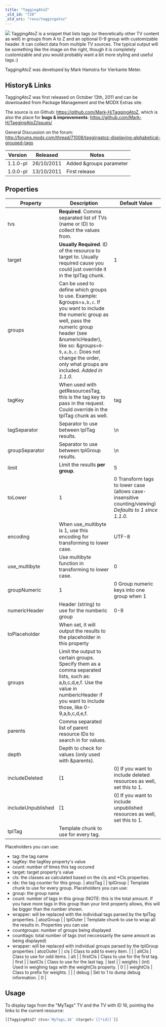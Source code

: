 ```yaml
---
title: "TaggingAtoZ"
_old_id: "728"
_old_uri: "revo/taggingatoz"
---
```


![](/download/attachments/36634655/taggingatoz1.PNG)
TaggingAtoZ is a snippet that lists tags (or theoretically other TV content as well) in groups from A to Z and an optional 0-9 group with customizable header. It can collect data from multiple TV sources.
The typical output will be something like the image on the right, though it is completely customizable and you would probably want a bit more styling and useful tags.:)

TaggingAtoZ was developed by Mark Hamstra for Vierkante Meter.

## History& Links

TaggingAtoZ was first released on October 13th, 2011 and can be downloaded from Package Management and the MODX Extras site.

The source is on Github: <https://github.com/Mark-H/TaggingAtoZ>,
which is also the place for **bugs & improvements**: <https://github.com/Mark-H/TaggingAtoZ/issues/>

General Discussion on the forum: <http://forums.modx.com/thread/71008/taggingatoz-displaying-alphabetical-grouped-tags>

| Version  | Released   | Notes                   |
| -------- | ---------- | ----------------------- |
| 1.1.0-pl | 26/10/2011 | Added &groups parameter |
| 1.0.0-pl | 13/10/2011 | First release           |

## Properties

| Property           | Description                                                                                                                                                                                                                                                                          | Default Value                                                                                          |
| ------------------ | ------------------------------------------------------------------------------------------------------------------------------------------------------------------------------------------------------------------------------------------------------------------------------------ | ------------------------------------------------------------------------------------------------------ |
| tvs                | **Required**. Comma separated list of TVs (name or ID) to collect the values from.                                                                                                                                                                                                   |                                                                                                        |
| target             | **Usually Required**. ID of the resource to target to. Usually required cause you could just override it in the tplTag chunk.                                                                                                                                                        | 1                                                                                                      |
| groups             | Can be used to define which groups to use. Example: &groups=`a,b,c`. If you want to include the numeric group as well, pass the numeric group header (see &numericHeader), like so: &groups=`0-9,a,b,c`. Does not change the order, only what groups are included. _Added in 1.1.0._ |                                                                                                        |
| tagKey             | When used with getResourcesTag, this is the tag key to pass in the request. Could override in the tplTag chunk as well.                                                                                                                                                              | tag                                                                                                    |
| tagSeparator       | Separator to use between tplTag results.                                                                                                                                                                                                                                             | \\n                                                                                                    |
| groupSeparator     | Separator to use between tplGroup results.                                                                                                                                                                                                                                           | \\n                                                                                                    |
| limit              | Limit the results **per group**.                                                                                                                                                                                                                                                     | 5                                                                                                      |
| toLower            | 1                                                                                                                                                                                                                                                                                    | 0 Transform tags to lower case (allows case-insensitive counting/viewing) _Defaults to 1 since 1.1.0._ | 1 |
| encoding           | When use\_multibyte is 1, use this encoding for transforming to lower case.                                                                                                                                                                                                          | UTF-8                                                                                                  |
| use\_multibyte     | Use multibyte function in transforming to lower case.                                                                                                                                                                                                                                | 0                                                                                                      |
| groupNumeric       | 1                                                                                                                                                                                                                                                                                    | 0 Group numeric keys into one group when 1                                                             | 1 |
| numericHeader      | Header (string) to use for the numberic group                                                                                                                                                                                                                                        | 0-9                                                                                                    |
| toPlaceholder      | When set, it will output the results to the placeholder in this property                                                                                                                                                                                                             |                                                                                                        |
| groups             | Limit the output to certain groups. Specify them as a comma separated lists, such as: a,b,c,d,e,f. Use the value in numbericHeader if you want to include those, like 0-9,a,b,c,d,e,f.                                                                                               |                                                                                                        |
| parents            | Comma separated list of parent resource IDs to search in for values.                                                                                                                                                                                                                 |                                                                                                        |
| depth              | Depth to check for values (only used with &parents).                                                                                                                                                                                                                                 |                                                                                                        |
| includeDeleted     | \[1                                                                                                                                                                                                                                                                                  | 0\] If you want to include deleted resources as well, set this to 1.                                   | 0 |
| includeUnpublished | \[1                                                                                                                                                                                                                                                                                  | 0\] If you want to include unpublished resources as well, set this to 1.                               | 0 |
| tplTag             | Template chunk to use for every tag.                                                                                                                                                                                                                                                 |
Placeholders you can use:
- tag: the tag name
- tagKey: the tagKey property's value
- count: number of times this tag occured
- target: target property's value
- cls: the classes as calculated based on the cls and \*Cls properties.
- idx: the tag counter for this group. | atozTag |
| tplGroup | Template chunk to use for every group.
Placeholders you can use:
- group: the group name
- count: number of tags in this group (NOTE: this is the total amount. If you have more tags in this group than your limit property allows, this will be bigger than the number shown.
- wrapper: will be replaced with the individual tags parsed by the tplTag properties. | atozGroup |
| tplOuter | Template chunk to use to wrap all the results in.
Properties you can use
- countgroups: number of groups being displayed
- counttags: total number of tags (not neccessarily the same amount as being displayed)
- wrapper: will be replaced with individual groups parsed by the tplGroup properties | atozOuter |
| cls | Class to add to every item. |  |
| altCls | Class to use for odd items. | alt |
| firstCls | Class to use for the first tag. | first |
| lastCls | Class to use for the last tag. | last |
| weights | (int) Used in weighing tags with the weightCls property. | 0 |
| weightCls | Class to prefix for weights. |  |
| debug | Set to 1 to dump debug information. | 0 |

## Usage

To display tags from the "MyTags" TV and the TV with ID 16, pointing the links to the current resource:

``` php
[[TaggingAtoZ? &tvs=`MyTags,16` &target=`[[*id]]`]]
```
